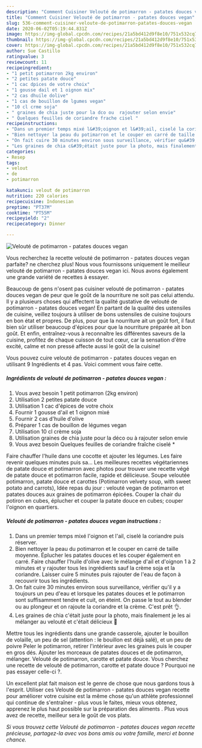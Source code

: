 ```yaml
---
description: "Comment Cuisiner Velouté de potimarron - patates douces vegan"
title: "Comment Cuisiner Velouté de potimarron - patates douces vegan"
slug: 536-comment-cuisiner-veloute-de-potimarron-patates-douces-vegan
date: 2020-06-02T05:19:44.831Z
image: https://img-global.cpcdn.com/recipes/21a5bd412d9f8e10/751x532cq70/veloute-de-potimarron-patates-douces-vegan-photo-principale-de-la-recette.jpg
thumbnail: https://img-global.cpcdn.com/recipes/21a5bd412d9f8e10/751x532cq70/veloute-de-potimarron-patates-douces-vegan-photo-principale-de-la-recette.jpg
cover: https://img-global.cpcdn.com/recipes/21a5bd412d9f8e10/751x532cq70/veloute-de-potimarron-patates-douces-vegan-photo-principale-de-la-recette.jpg
author: Sue Castillo
ratingvalue: 3
reviewcount: 11
recipeingredient:
- "1 petit potimarron 2kg environ"
- "2 petites patate douce"
- "1 cac dpices de votre choix"
- "1 gousse dail et 1 oignon mix"
- "2 cas dhuile dolive"
- "1 cas de bouillon de lgumes vegan"
- "10 cl crme soja"
- " graines de chia juste pour la dco ou  rajouter selon envie"
- " Quelques feuilles de coriandre frache cisel "
recipeinstructions:
- "Dans un premier temps mixé l&#39;oignon et l&#39;ail, ciselé la coriandre puis réserver."
- "Bien nettoyer la peau du potimarron et le couper en carré de taille moyenne. Éplucher les patates douces et les couper également en carré. Faire chauffer l&#39;huile d&#39;olive avec le mélange d&#39;ail et d&#39;oignon 1 à 2 minutes et y rajouter tous les ingrédients sauf la crème soja et la coriandre. Laisser cuire 5 minutes puis rajouter de l&#39;eau de façon à recouvrir tous les ingrédients."
- "On fait cuire 30 minutes environ sous surveillance, vérifier qu&#39;il y a toujours un peu d&#39;eau et lorsque les patates douces et le potimarron sont suffisamment tendre et cuit, on éteint. On passe le tout au blender ou au plongeur et on rajoute la coriandre et la crème. C&#39;est prêt 👌."
- "Les graines de chia c&#39;était juste pour la photo, mais finalement je les ai mélanger au velouté et c&#39;était délicieux 🤭"
categories:
- Resep
tags:
- velout
- de
- potimarron

katakunci: velout de potimarron 
nutrition: 220 calories
recipecuisine: Indonesian
preptime: "PT37M"
cooktime: "PT55M"
recipeyield: "2"
recipecategory: Dinner

---
```



![Velouté de potimarron - patates douces vegan](https://img-global.cpcdn.com/recipes/21a5bd412d9f8e10/751x532cq70/veloute-de-potimarron-patates-douces-vegan-photo-principale-de-la-recette.jpg)

Vous recherchez la recette velouté de potimarron - patates douces vegan parfaite? ne cherchez plus! Nous vous fournissons uniquement le meilleur velouté de potimarron - patates douces vegan ici. Nous avons également une grande variété de recettes à essayer.

Beaucoup de gens n'osent pas cuisiner velouté de potimarron - patates douces vegan de peur que le goût de la nourriture ne soit pas celui attendu. Il y a plusieurs choses qui affectent la qualité gustative de velouté de potimarron - patates douces vegan! En partant de la qualité des ustensiles de cuisine, veillez toujours à utiliser de bons ustensiles de cuisine toujours en bon état et propres. De plus, pour que la nourriture ait un goût fort, il faut bien sûr utiliser beaucoup d'épices pour que la nourriture préparée ait bon goût. Et enfin, entraînez-vous à reconnaître les différentes saveurs de la cuisine, profitez de chaque cuisson de tout cœur, car la sensation d'être excité, calme et non pressé affecte aussi le goût de la cuisine!

<!--inarticleads1-->

Vous pouvez cuire velouté de potimarron - patates douces vegan en utilisant 9 Ingrédients et 4 pas. Voici comment vous faire cette.

##### Ingrédients de velouté de potimarron - patates douces vegan :

1. Vous avez besoin 1 petit potimarron (2kg environ)
1. Utilisation 2 petites patate douce
1. Utilisation 1 cac d&#39;épices de votre choix
1. Fournir 1 gousse d&#39;ail et 1 oignon mixé
1. Fournir 2 cas d&#39;huile d&#39;olive
1. Préparer 1 cas de bouillon de légumes vegan
1. Utilisation 10 cl crème soja
1. Utilisation  graines de chia juste pour la déco ou à rajouter selon envie
1. Vous avez besoin  Quelques feuilles de coriandre fraîche ciselé *


Faire chauffer l&#39;huile dans une cocotte et ajouter les légumes. Les faire revenir quelques minutes puis sa… Les meilleures recettes végétariennes de patate douce et potimarron avec photos pour trouver une recette végé de patate douce et potimarron facile, rapide et délicieuse. Soupe veloutée potimarron, patate douce et carottes (Potimarron velvety soup, with sweet potato and carrots), Idée repas du jour : velouté vegan de potimarron et patates douces aux graines de potimarron épicées. Couper la chair du potiron en cubes, éplucher et couper la patate douce en cubes; couper l&#39;oignon en quartiers. 

<!--inarticleads2-->

##### Velouté de potimarron - patates douces vegan instructions :

1. Dans un premier temps mixé l&#39;oignon et l&#39;ail, ciselé la coriandre puis réserver.
1. Bien nettoyer la peau du potimarron et le couper en carré de taille moyenne. Éplucher les patates douces et les couper également en carré. Faire chauffer l&#39;huile d&#39;olive avec le mélange d&#39;ail et d&#39;oignon 1 à 2 minutes et y rajouter tous les ingrédients sauf la crème soja et la coriandre. Laisser cuire 5 minutes puis rajouter de l&#39;eau de façon à recouvrir tous les ingrédients.
1. On fait cuire 30 minutes environ sous surveillance, vérifier qu&#39;il y a toujours un peu d&#39;eau et lorsque les patates douces et le potimarron sont suffisamment tendre et cuit, on éteint. On passe le tout au blender ou au plongeur et on rajoute la coriandre et la crème. C&#39;est prêt 👌.
1. Les graines de chia c&#39;était juste pour la photo, mais finalement je les ai mélanger au velouté et c&#39;était délicieux 🤭


Mettre tous les ingrédients dans une grande casserole, ajouter le bouillon de volaille, un peu de sel (attention : le bouillon est déjà salé), et un peu de poivre Peler le potimarron, retirer l&#39;intérieur avec les graines puis le couper en gros dés. Ajouter les morceaux de patates douces et de potimarron, mélanger. Velouté de potimarron, carotte et patate douce. Vous cherchez une recette de velouté de potimarron, carotte et patate douce ? Pourquoi ne pas essayer celle-ci ?. 

<!--inarticleads1-->

<p>
Un excellent plat fait maison est le genre de chose que nous gardons tous à l'esprit. Utiliser ces Velouté de potimarron - patates douces vegan recette pour améliorer votre cuisine est la même chose qu'un athlète professionnel qui continue de s'entraîner - plus vous le faites, mieux vous obtenez, apprenez le plus haut possible sur la préparation des aliments . Plus vous avez de recette, meilleur sera le goût de vos plats.
</p>

<p>
<i>Si vous trouvez cette Velouté de potimarron - patates douces vegan recette précieuse, partagez-la avec vos bons amis ou votre famille, merci et bonne chance.</i>
</p>
